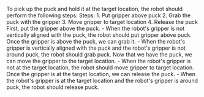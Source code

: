 To pick up the puck and hold it at the target location, the robot should perform the following steps:
    Steps:  1. Put gripper above puck  2. Grab the puck with the gripper  3. Move gripper to target location  4. Release the puck
    First, put the gripper above the puck.
    - When the robot's gripper is not vertically aligned with the puck, the robot should put gripper above puck.
    Once the gripper is above the puck, we can grab it.
    - When the robot's gripper is vertically aligned with the puck and the robot's gripper is not around puck, the robot should grab puck.
    Now that we have the puck, we can move the gripper to the target location.
    - When the robot's gripper is not at the target location, the robot should move gripper to target location.
    Once the gripper is at the target location, we can release the puck.
    - When the robot's gripper is at the target location and the robot's gripper is around puck, the robot should release puck.